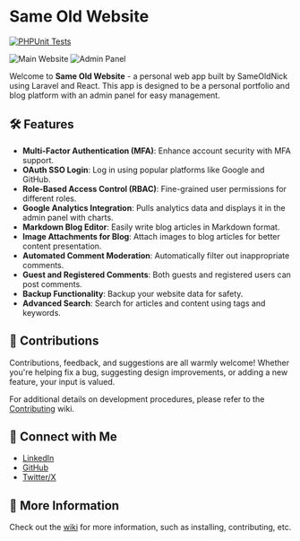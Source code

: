 # Same Old Website

[![PHPUnit Tests](https://github.com/SameOldNick/SameOldWebsite/actions/workflows/phpunit-tests.yml/badge.svg)](https://github.com/SameOldNick/SameOldWebsite/actions/workflows/phpunit-tests.yml)

![Main Website](https://github.com/user-attachments/assets/a57bf2bf-46f4-46dd-a620-75d828e52cd6)
![Admin Panel](https://github.com/user-attachments/assets/b95c2027-5c01-4cd4-b12a-a88cc72c5b7b)

Welcome to **Same Old Website** - a personal web app built by SameOldNick using Laravel and React. This app is designed to be a personal portfolio and blog platform with an admin panel for easy management.

## 🛠️ Features

- **Multi-Factor Authentication (MFA)**: Enhance account security with MFA support.
- **OAuth SSO Login**: Log in using popular platforms like Google and GitHub.
- **Role-Based Access Control (RBAC)**: Fine-grained user permissions for different roles.
- **Google Analytics Integration**: Pulls analytics data and displays it in the admin panel with charts.
- **Markdown Blog Editor**: Easily write blog articles in Markdown format.
- **Image Attachments for Blog**: Attach images to blog articles for better content presentation.
- **Automated Comment Moderation**: Automatically filter out inappropriate comments.
- **Guest and Registered Comments**: Both guests and registered users can post comments.
- **Backup Functionality**: Backup your website data for safety.
- **Advanced Search**: Search for articles and content using tags and keywords.

## 🤝 Contributions
Contributions, feedback, and suggestions are all warmly welcome! Whether you're helping fix a bug, suggesting design improvements, or adding a new feature, your input is valued.

For additional details on development procedures, please refer to the [Contributing](https://github.com/SameOldNick/SameOldWebsite/wiki/Contributing) wiki.

## 🔗 Connect with Me

- [LinkedIn](https://www.linkedin.com/in/nickhamnett/)
- [GitHub](https://github.com/SameOldNick)
- [Twitter/X](https://twitter.com/SameOldNick)

## 💽 More Information

Check out the [wiki](https://github.com/SameOldNick/SameOldWebsite/wiki) for more information, such as installing, contributing, etc.
